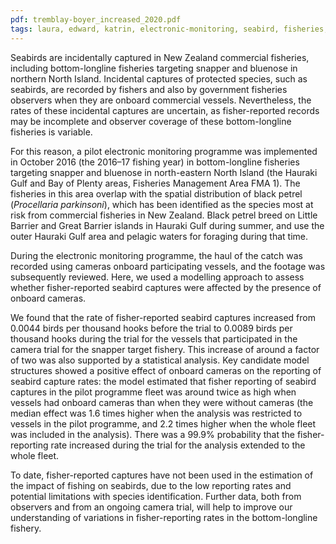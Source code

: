 ```yaml
---
pdf: tremblay-boyer_increased_2020.pdf
tags: laura, edward, katrin, electronic-monitoring, seabird, fisheries, dragonfly, report
---
```

Seabirds are incidentally captured in New Zealand commercial fisheries,
including bottom-longline fisheries targeting snapper and bluenose in northern
North Island. Incidental captures of protected species, such as seabirds, are
recorded by fishers and also by government fisheries observers when they are
onboard commercial vessels.  Nevertheless, the rates of these incidental
captures are uncertain, as fisher-reported records may be incomplete
and observer coverage of these bottom-longline fisheries is variable.  

For this reason, a pilot electronic monitoring programme was implemented in October
2016 (the 2016–17 fishing year) in bottom-longline fisheries targeting
snapper and bluenose in north-eastern North Island (the Hauraki Gulf and
Bay of Plenty areas, Fisheries Management Area
FMA 1).  The fisheries in this area overlap with the spatial distribution of black petrel (*Procellaria parkinsoni*),
which has been identified as the species most at risk from commercial fisheries in
New Zealand.  Black petrel breed on Little Barrier and Great Barrier islands in
Hauraki Gulf during summer, and use the outer Hauraki Gulf area and pelagic waters
for foraging during that time.

During the electronic monitoring programme, the haul of the catch was recorded using
 cameras onboard participating vessels, and the footage was subsequently reviewed.
 Here, we used a modelling approach to assess whether fisher-reported seabird captures were
 affected by the presence of onboard cameras.

 We found that the rate of fisher-reported seabird captures increased from 0.0044
 birds per thousand hooks before the trial to 0.0089 birds per thousand hooks during
 the trial for the vessels that participated in the camera trial for the snapper target
 fishery. This increase of around a factor of two was also supported by
 a statistical analysis. Key candidate model structures showed a positive effect of
 onboard cameras on the reporting of seabird capture rates: the model estimated
 that fisher reporting of seabird captures in the pilot programme fleet was
 around twice as high when vessels had onboard cameras than when they were
 without cameras (the median effect was 1.6 times higher when the analysis was
 restricted to vessels in the pilot programme, and 2.2 times higher when the
 whole fleet was included in the analysis). There was a 99.9% probability that
 the fisher-reporting rate increased during the trial for the analysis
 extended to the whole fleet.

 To date, fisher-reported captures have not been used in the estimation
 of the impact of fishing on seabirds, due to the low reporting rates and
 potential limitations with species identification. Further data, both from observers and from an ongoing camera trial, will help to
 improve our understanding of variations in fisher-reporting rates in the bottom-longline fishery.

